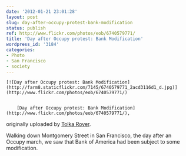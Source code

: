 ```yaml
---
date: '2012-01-21 23:01:28'
layout: post
slug: day-after-occupy-protest-bank-modification
status: publish
ref: http://www.flickr.com/photos/eob/6740579771/
title: 'Day after Occupy protest: Bank Modification'
wordpress_id: '3184'
categories:
- Photo
- San Francisco
- society
---
```



	[![Day after Occupy protest: Bank Modification](http://farm8.staticflickr.com/7145/6740579771_2acd3116d1_d.jpg)](http://www.flickr.com/photos/eob/6740579771/)


		[Day after Occupy protest: Bank Modification](http://www.flickr.com/photos/eob/6740579771/),
originally uploaded by [Tolka Rover](http://www.flickr.com/photos/eob/).



Walking down Montgomery Street in San Francisco, the day after an Occupy march, we saw that Bank of America had been subject to some modification.


